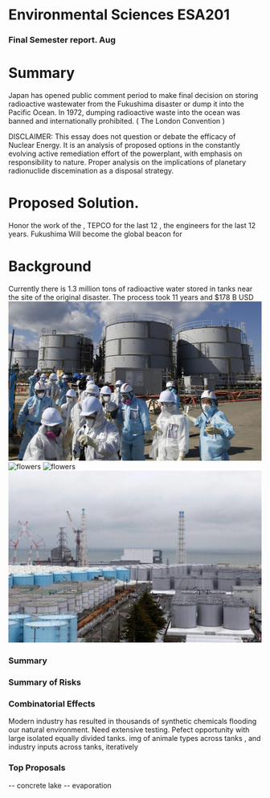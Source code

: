 # Environmental Sciences ESA201
### Final Semester report. Aug


# Summary
Japan has opened public comment period to make final decision on storing radioactive wastewater from the Fukushima disaster or dump it into the Pacific Ocean. In 1972, dumping radioactive waste into the ocean was banned and internationally prohibited. ( The London Convention )

DISCLAIMER: This essay does not question or debate the efficacy of Nuclear Energy. It is an analysis of proposed options in the constantly evolving active remediation effort of the powerplant, with emphasis on responsibility to nature.   Proper analysis on the implications of planetary radionuclide discemination as a disposal strategy. 

# Proposed Solution. 
Honor the work of the ,  TEPCO for the last 12  , the engineers for the last 12 years.  Fukushima Will become the global beacon for 

# Background
Currently there is 1.3 million tons of radioactive water stored in tanks near the site of the original disaster. The process took 11 years and $178 B USD 
![flowers](docs/assets/img/flowers.jpg)
![flowers](docs/assets/img/simulation.jpg)
![flowers](docs/assets/img/watertanks.jpg)
![flowers](docs/assets/img/watertanks2.jpg)
### Summary 





### Summary of Risks


### Combinatorial Effects
Modern industry has resulted in thousands of synthetic chemicals flooding our natural environment.  Need extensive testing. Pefect opportunity with large isolated equally divided tanks. 
img of animale types across tanks , and industry inputs across tanks, iteratively


### Top Proposals 
-- concrete lake
-- evaporation
